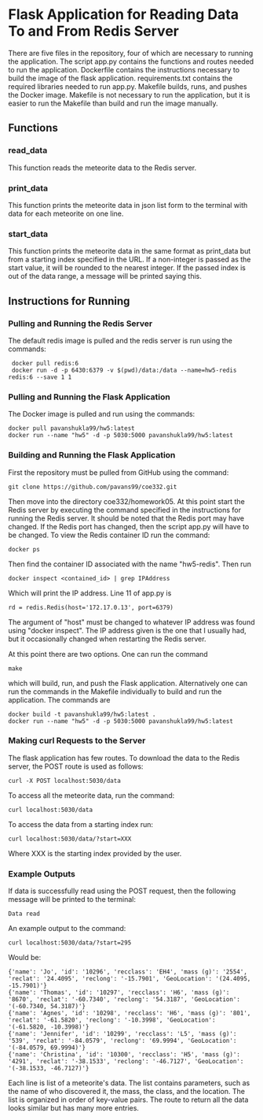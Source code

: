 <h1>Flask Application for Reading Data To and From Redis Server </h1>
There are five files in the repository, four of which are necessary to running the application. The script app.py contains the functions and routes needed to run the application. Dockerfile contains the instructions necessary to build the image of the flask application. requirements.txt contains the required libraries needed to run app.py. Makefile builds, runs, and pushes the Docker image. Makefile is not necessary to run the application, but it is easier to run the Makefile than build and run the image manually.
<h2>Functions</h2>
<h3>read_data</h3>
This function reads the meteorite data to the Redis server.  
<h3>print_data</h3>
This function prints the meteorite data in json list form to the terminal with data for each meteorite on one line.   
<h3>start_data</h3>
This function prints the meteorite data in the same format as print_data but from a starting index specified in the URL. If a non-integer is passed as the start value, it will be rounded to the nearest integer. If the passed index is out of the data range, a message will be printed saying this.
<h2>Instructions for Running</h2>
<h3>Pulling and Running the Redis Server</h3>
The default redis image is pulled and the redis server is run using the commands:

	 docker pull redis:6
	 docker run -d -p 6430:6379 -v $(pwd)/data:/data --name=hw5-redis redis:6 --save 1 1

<h3>Pulling and Running the Flask Application</h3>
The Docker image is pulled and run using the commands:
	
	docker pull pavanshukla99/hw5:latest
	docker run --name "hw5" -d -p 5030:5000 pavanshukla99/hw5:latest

<h3>Building and Running the Flask Application</h3>
First the repository must be pulled from GitHub using the command:
	
	git clone https://github.com/pavans99/coe332.git

Then move into the directory coe332/homework05. At this point start the Redis server by executing the command specified in the instructions for running the Redis server. It should be noted that the Redis port may have changed. If the Redis port has changed, then the script app.py will have to be changed. To view the Redis container ID run the command:
	
	docker ps

Then find the container ID associated with the name "hw5-redis". Then run 
	
	docker inspect <contained_id> | grep IPAddress

Which will print the IP address. Line 11 of app.py is
	
	rd = redis.Redis(host='172.17.0.13', port=6379)

The argument of "host" must be changed to whatever IP address was found using "docker inspect". The IP address given is the one that I usually had, but it occasionally changed when restarting the Redis server.

At this point there are two options. One can run the command 
	
	make

which will build, run, and push the Flask application. Alternatively one can run the commands in the Makefile individually to build and run the application. The commands are 
	
	docker build -t pavanshukla99/hw5:latest .
	docker run --name "hw5" -d -p 5030:5000 pavanshukla99/hw5:latest

<h3>Making curl Requests to the Server</h3>
The flask application has few routes. To download the data to the Redis server, the POST route is used as follows:
	
	curl -X POST localhost:5030/data
	
To access all the meteorite data, run the command:
	
	curl localhost:5030/data

To access the data from a starting index run:
	
	curl localhost:5030/data/?start=XXX

Where XXX is the starting index provided by the user. 
<h3>Example Outputs</h3>
If data is successfully read using the POST request, then the following message will be printed to the terminal:
	
	Data read

An example output to the command: 
	
	curl localhost:5030/data/?start=295

Would be:
	
	{'name': 'Jo', 'id': '10296', 'recclass': 'EH4', 'mass (g)': '2554', 'reclat': '24.4095', 'reclong': '-15.7901', 'GeoLocation': '(24.4095, -15.7901)'}
	{'name': 'Thomas', 'id': '10297', 'recclass': 'H6', 'mass (g)': '8670', 'reclat': '-60.7340', 'reclong': '54.3187', 'GeoLocation': '(-60.7340, 54.3187)'}
	{'name': 'Agnes', 'id': '10298', 'recclass': 'H6', 'mass (g)': '801', 'reclat': '-61.5820', 'reclong': '-10.3998', 'GeoLocation': '(-61.5820, -10.3998)'}
	{'name': 'Jennifer', 'id': '10299', 'recclass': 'L5', 'mass (g)': '539', 'reclat': '-84.0579', 'reclong': '69.9994', 'GeoLocation': '(-84.0579, 69.9994)'}
	{'name': 'Christina', 'id': '10300', 'recclass': 'H5', 'mass (g)': '4291', 'reclat': '-38.1533', 'reclong': '-46.7127', 'GeoLocation': '(-38.1533, -46.7127)'}

Each line is list of a meteorite's data. The list contains parameters, such as the name of who discovered it, the mass, the class, and the location. The list is organized in order of key-value pairs. The route to return all the data looks similar but has many more entries.


	
	
	
	





